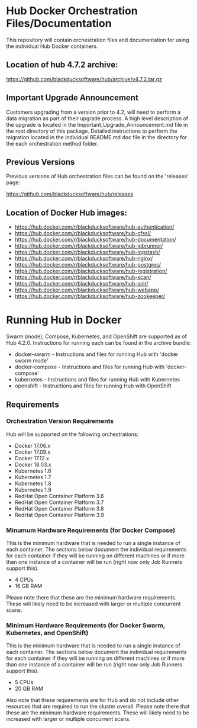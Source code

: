 # Hub Docker Orchestration Files/Documentation

This repository will contain orchestration files and documentation for using the individual Hub Docker containers. 

## Location of hub 4.7.2 archive:

https://github.com/blackducksoftware/hub/archive/v4.7.2.tar.gz

## Important Upgrade Announcement
 
Customers upgrading from a version prior to 4.2, will need to perform a data migration as part of their upgrade process.  A high level description of the upgrade is located in the Important_Upgrade_Announcement.md file in the root directory of this package.  Detailed instructions to perform the migration located in the individual README.md doc file in the directory for the each orchestration method folder.

## Previous Versions

Previous versions of Hub orchestration files can be found on the 'releases' page:

https://github.com/blackducksoftware/hub/releases

## Location of Docker Hub images:

* https://hub.docker.com/r/blackducksoftware/hub-authentication/
* https://hub.docker.com/r/blackducksoftware/hub-cfssl/ 
* https://hub.docker.com/r/blackducksoftware/hub-documentation/
* https://hub.docker.com/r/blackducksoftware/hub-jobrunner/
* https://hub.docker.com/r/blackducksoftware/hub-logstash/
* https://hub.docker.com/r/blackducksoftware/hub-nginx/
* https://hub.docker.com/r/blackducksoftware/hub-postgres/
* https://hub.docker.com/r/blackducksoftware/hub-registration/
* https://hub.docker.com/r/blackducksoftware/hub-scan/
* https://hub.docker.com/r/blackducksoftware/hub-solr/
* https://hub.docker.com/r/blackducksoftware/hub-webapp/
* https://hub.docker.com/r/blackducksoftware/hub-zookeeper/

# Running Hub in Docker

Swarm (mode), Compose, Kubernetes, and OpenShift are supported as of Hub 4.2.0. Instructions for running each can be found in the archive bundle:

* docker-swarm - Instructions and files for running Hub with 'docker swarm mode'
* docker-compose - Instructions and files for running Hub with 'docker-compose'
* kubernetes - Instructions and files for running Hub with Kubernetes
* openshift - Instructions and files for running Hub with OpenShift

## Requirements

### Orchestration Version Requirements

Hub will be supported on the following orchestrations:

* Docker 17.06.x
* Docker 17.09.x
* Docker 17.12.x
* Docker 18.03.x
* Kubernetes 1.6
* Kubernetes 1.7
* Kubernetes 1.8
* Kubernetes 1.9
* RedHat Open Container Platform 3.6
* RedHat Open Container Platform 3.7
* RedHat Open Container Platform 3.8
* RedHat Open Container Platform 3.9

### Minumum Hardware Requirements (for Docker Compose)

This is the minimum hardware that is needed to run a single instance of each container. The sections below document the individual requirements for each container if they will be running on different machines or if more than one instance of a container will be run (right now only Job Runners support this).

* 4 CPUs
* 16 GB RAM

Please note there that these are the minimum hardware requirements. These will likely need to be increased with larger or multiple concurrent scans.

### Minimum Hardware Requirements (for Docker Swarm, Kubernetes, and OpenShift)

This is the minimum hardware that is needed to run a single instance of each container. The sections below document the individual requirements for each container if they will be running on different machines or if more than one instance of a container will be run (right now only Job Runners support this).

* 5 CPUs
* 20 GB RAM

Also note that these requirements are for Hub and do not include other resources that are required to run the cluster overall.
Please note there that these are the minimum hardware requirements. These will likely need to be increased with larger or multiple concurrent scans.


